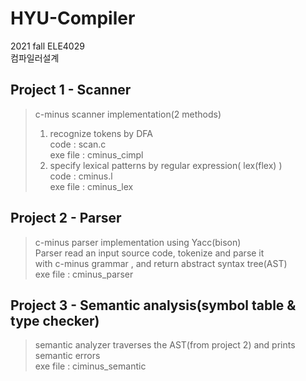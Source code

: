 # HYU-Compiler
2021 fall ELE4029   
컴파일러설계

## Project 1 - Scanner
> c-minus scanner implementation(2 methods)   
>  1. recognize tokens by DFA   
>  code : scan.c    
>  exe file : cminus_cimpl     
>  2. specify lexical patterns by regular expression( lex(flex) )    
>  code : cminus.l   
>  exe file : cminus_lex

## Project 2 - Parser
> c-minus parser implementation using Yacc(bison)   
> Parser read an input source code, tokenize and parse it   
> with c-minus grammar , and return abstract syntax tree(AST)   
> exe file : cminus_parser

## Project 3 - Semantic analysis(symbol table & type checker)   
> semantic analyzer traverses the AST(from project 2) and prints semantic errors   
> exe file : ciminus_semantic
